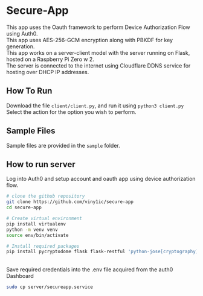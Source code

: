 # Secure-App
This app uses the Oauth framework to perform Device Authorization Flow using Auth0. <br>
This app uses AES-256-GCM encryption along with PBKDF for key generation. <br>
This app works on a server-client model with the server running on Flask, hosted on a Raspberry Pi Zero w 2. <br>
The server is connected to the internet using Cloudflare DDNS service for hosting over DHCP IP addresses.

## How To Run
Download the file `client/client.py`, and run it using `python3 client.py`<br>
Select the action for the option you wish to perform.

## Sample Files
Sample files are provided in the `sample` folder.<br>

## How to run server
Log into Auth0 and setup account and oauth app using device authorization flow. <br>
```bash
# clone the github repository
git clone https://github.com/viny1ic/secure-app
cd secure-app

# Create virtual environment
pip install virtualenv
python -m venv venv
source env/bin/activate

# Install required packages
pip install pycryptodome flask flask-restful 'python-jose[cryptography]' python-dotenv authlib
```
<br>Save required credentials into the .env file acquired from the auth0 Dashboard<br>
```bash
sudo cp server/secureapp.service
```
